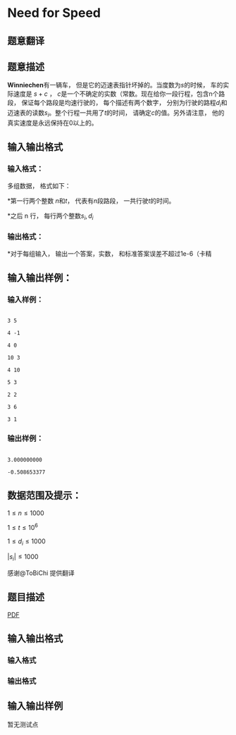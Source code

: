 # Need for Speed

## 题意翻译

## 题意描述

**Winniechen**有一辆车， 但是它的迈速表指针坏掉的。当度数为$s$的时候， 车的实际速度是 $s+c$ ， $c$是一个不确定的实数（常数。现在给你一段行程，包含n个路段， 保证每个路段是均速行驶的， 每个描述有两个数字， 分别为行驶的路程$d_i$和迈速表的读数$s_i$。整个行程一共用了$t$的时间， 请确定$c$的值。另外请注意， 他的真实速度是永远保持在0以上的。

## 输入输出格式

### 输入格式：

多组数据， 格式如下：

*第一行两个整数 $n$和$t$， 代表有$n$段路段， 一共行驶$t$的时间。

*之后 n 行， 每行两个整数$s_i, d_i$

### 输出格式：

*对于每组输入， 输出一个答案，实数， 和标准答案误差不超过1e-6（卡精

## 输入输出样例：

### 输入样例：

```

3 5

4 -1

4 0

10 3

4 10

5 3

2 2

3 6

3 1

```

### 输出样例：

```

3.000000000

-0.508653377

```

## 数据范围及提示：

$1 \le n \le 1000$

$1 \le t \le 10^6$

$1 \le d_i \le 1000$

$|s_i| \le 1000$

感谢@ToBiChi 提供翻译

## 题目描述

[problemUrl]: https://uva.onlinejudge.org/index.php?option=com_onlinejudge&Itemid=8&category=859&page=show_problem&problem=5110

[PDF](https://uva.onlinejudge.org/external/17/p1753.pdf)

## 输入输出格式

### 输入格式

### 输出格式

## 输入输出样例

暂无测试点

